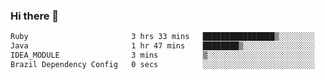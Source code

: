 ### Hi there 👋

<!--START_SECTION:waka-->

```txt
Ruby                       3 hrs 33 mins   ████████████████▒░░░░░░░░   65.60 %
Java                       1 hr 47 mins    ████████▒░░░░░░░░░░░░░░░░   32.97 %
IDEA_MODULE                3 mins          ▒░░░░░░░░░░░░░░░░░░░░░░░░   01.13 %
Brazil Dependency Config   0 secs          ░░░░░░░░░░░░░░░░░░░░░░░░░   00.30 %
```

<!--END_SECTION:waka-->

<!--
**jerry-shao/jerry-shao** is a ✨ _special_ ✨ repository because its `README.md` (this file) appears on your GitHub profile.

Here are some ideas to get you started:

- 🔭 I’m currently working on ...
- 🌱 I’m currently learning ...
- 👯 I’m looking to collaborate on ...
- 🤔 I’m looking for help with ...
- 💬 Ask me about ...
- 📫 How to reach me: ...
- 😄 Pronouns: ...
- ⚡ Fun fact: ...
-->
